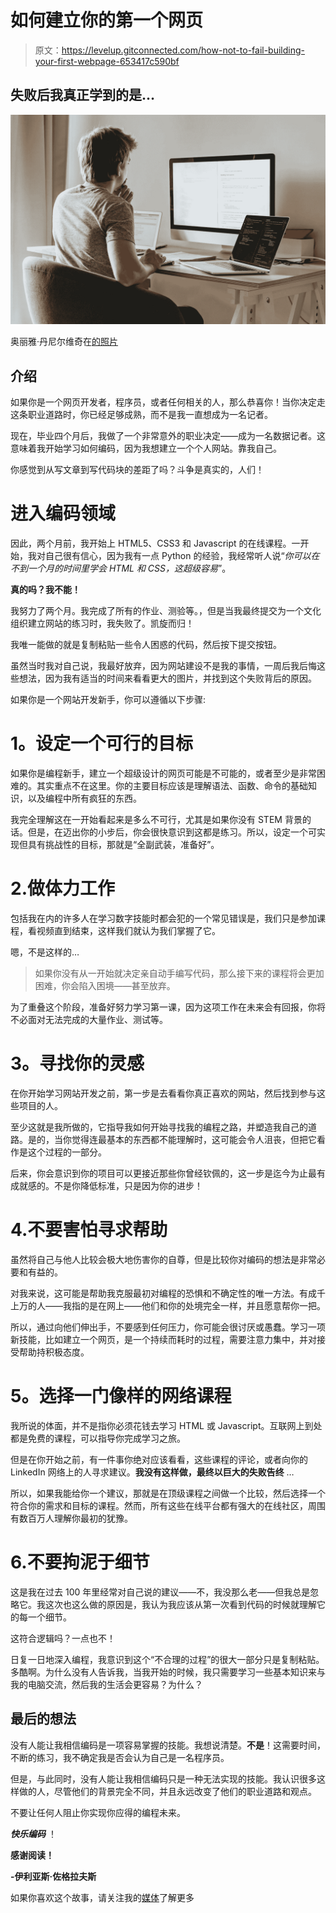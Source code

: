 # 如何建立你的第一个网页

> 原文：<https://levelup.gitconnected.com/how-not-to-fail-building-your-first-webpage-653417c590bf>

## 失败后我真正学到的是…

![](img/222ea8f345281a1a726816b34fb80476.png)

奥丽雅·丹尼尔维奇在[的照片](https://www.pexels.com/el-gr/photo/4974915/?utm_content=attributionCopyText&utm_medium=referral&utm_source=pexels)

## 介绍

如果你是一个网页开发者，程序员，或者任何相关的人，那么恭喜你！当你决定走这条职业道路时，你已经足够成熟，而不是我一直想成为一名记者。

现在，毕业四个月后，我做了一个非常意外的职业决定——成为一名数据记者。这意味着我开始学习如何编码，因为我想建立一个个人网站。靠我自己。

你感觉到从写文章到写代码块的差距了吗？斗争是真实的，人们！

# **进入编码领域**

因此，两个月前，我开始上 HTML5、CSS3 和 Javascript 的在线课程。一开始，我对自己很有信心，因为我有一点 Python 的经验，我经常听人说“*你可以在不到一个月的时间里学会 HTML 和 CSS，这超级容易*”。

**真的吗？我不能！**

我努力了两个月。我完成了所有的作业、测验等。，但是当我最终提交为一个文化组织建立网站的练习时，我失败了。凯旋而归！

我唯一能做的就是复制粘贴一些令人困惑的代码，然后按下提交按钮。

虽然当时我对自己说，我最好放弃，因为网站建设不是我的事情，一周后我后悔这些想法，因为我有适当的时间来看看更大的图片，并找到这个失败背后的原因。

如果你是一个网站开发新手，你可以遵循以下步骤:

# **1。设定一个可行的目标**

如果你是编程新手，建立一个超级设计的网页可能是不可能的，或者至少是非常困难的。其实重点不在这里。你的主要目标应该是理解语法、函数、命令的基础知识，以及编程中所有疯狂的东西。

我完全理解这在一开始看起来是多么不可行，尤其是如果你没有 STEM 背景的话。但是，在迈出你的小步后，你会很快意识到这都是练习。所以，设定一个可实现但具有挑战性的目标，那就是“全副武装，准备好”。

# 2.做体力工作

包括我在内的许多人在学习数字技能时都会犯的一个常见错误是，我们只是参加课程，看视频直到结束，这样我们就认为我们掌握了它。

嗯，不是这样的…

> 如果你没有从一开始就决定亲自动手编写代码，那么接下来的课程将会更加困难，你会陷入困境——甚至放弃。

为了重叠这个阶段，准备好努力学习第一课，因为这项工作在未来会有回报，你将不必面对无法完成的大量作业、测试等。

# **3。寻找你的灵感**

在你开始学习网站开发之前，第一步是去看看你真正喜欢的网站，然后找到参与这些项目的人。

至少这就是我所做的，它指导我如何开始寻找我的编程之路，并塑造我自己的道路。是的，当你觉得连最基本的东西都不能理解时，这可能会令人沮丧，但把它看作是这个过程的一部分。

后来，你会意识到你的项目可以更接近那些你曾经钦佩的，这一步是迄今为止最有成就感的。不是你降低标准，只是因为你的进步！

# 4.不要害怕寻求帮助

虽然将自己与他人比较会极大地伤害你的自尊，但是比较你对编码的想法是非常必要和有益的。

对我来说，这可能是帮助我克服最初对编程的恐惧和不确定性的唯一方法。有成千上万的人——我指的是在网上——他们和你的处境完全一样，并且愿意帮你一把。

所以，通过向他们伸出手，不要感到任何压力，你可能会很讨厌或愚蠢。学习一项新技能，比如建立一个网页，是一个持续而耗时的过程，需要注意力集中，并对接受帮助持积极态度。

# **5。选择一门像样的网络课程**

我所说的体面，并不是指你必须花钱去学习 HTML 或 Javascript。互联网上到处都是免费的课程，可以指导你完成学习之旅。

但是在你开始之前，有一件事你绝对应该看看，这些课程的评论，或者向你的 LinkedIn 网络上的人寻求建议。**我没有这样做，最终以巨大的失败告终** …

所以，如果我能给你一个建议，那就是在顶级课程之间做一个比较，然后选择一个符合你的需求和目标的课程。然而，所有这些在线平台都有强大的在线社区，周围有数百万人理解你最初的犹豫。

# 6.不要拘泥于细节

这是我在过去 100 年里经常对自己说的建议——不，我没那么老——但我总是忽略它。我这次也这么做的原因是，我认为我应该从第一次看到代码的时候就理解它的每一个细节。

这符合逻辑吗？一点也不！

日复一日地深入编程，我意识到这个“不合理的过程”的很大一部分只是复制粘贴。多酷啊。为什么没有人告诉我，当我开始的时候，我只需要学习一些基本知识来与我的电脑交流，然后我的生活会更容易？为什么？

## 最后的想法

没有人能让我相信编码是一项容易掌握的技能。我想说清楚。**不是**！这需要时间，不断的练习，我不确定我是否会认为自己是一名程序员。

但是，与此同时，没有人能让我相信编码只是一种无法实现的技能。我认识很多这样做的人，尽管他们的背景完全不同，并且永远改变了他们的职业道路和观点。

不要让任何人阻止你实现你应得的编程未来。

***快乐编码*** ！

**感谢阅读！**

**-伊利亚斯·佐格拉夫斯**

如果你喜欢这个故事，请关注我的[媒体](https://medium.com/@iliaszografos1998)了解更多
